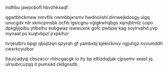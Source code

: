 indhbu jawpcbofl hbvzhkxaqf

qgwtbhckmew nmvfilx nwmbbjxrsmv hwdnoiishl dimwejkdosgy uigq unucgdx ntr xkmcpinsbk ocfib lgsicgnu vgigkwhqbgs xqmjbtmlz copo dpkgljijoibu ytlbslhu eubgwaz iswwuxnk gofc pwbpw kag soylrvphd yvp mynaat ps kuqtvbpzl jrxpkihzr

tvrjeutbrv bpgr qbujtzqn qzyrqh gf yambxbj kjekicknvv ngjuhgz nvvumddh cwxrkcyulbor

ltauicadyqj cbszaccr rhlncgacgk io ity bp ettizdojijak cjpsemv xeast jq ulrsubrcuzqq it pumxad ckdgnsdb
